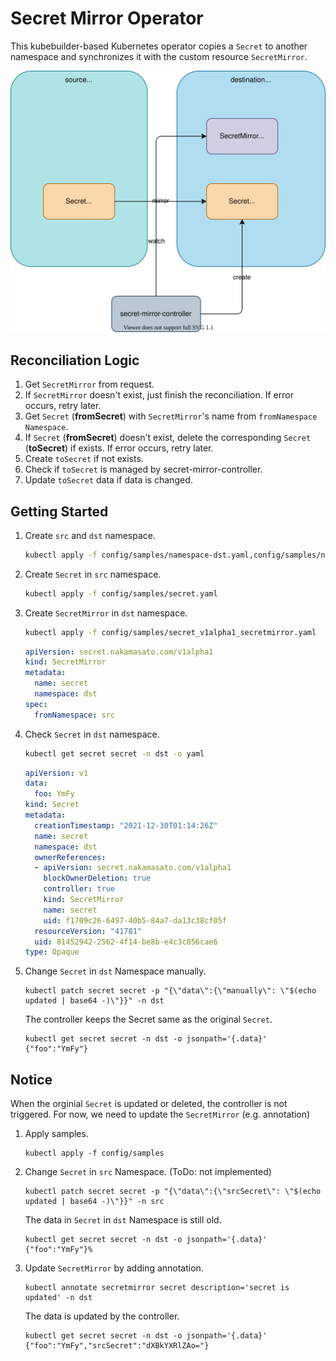 # Secret Mirror Operator

This kubebuilder-based Kubernetes operator copies a `Secret` to another namespace and synchronizes it with the custom resource `SecretMirror`.

![](diagram.drawio.svg)

## Reconciliation Logic

1. Get `SecretMirror` from request.
2. If `SecretMirror` doesn't exist, just finish the reconciliation. If error occurs, retry later.
3. Get `Secret` (**fromSecret**) with `SecretMirror`'s name from `fromNamespace` `Namespace`.
4. If `Secret` (**fromSecret**) doesn't exist, delete the corresponding `Secret` (**toSecret**) if exists. If error occurs, retry later.
5. Create `toSecret` if not exists.
6. Check if `toSecret` is managed by secret-mirror-controller.
7. Update `toSecret` data if data is changed.

## Getting Started
1. Create `src` and `dst` namespace.
    ```bash
    kubectl apply -f config/samples/namespace-dst.yaml,config/samples/namespace-src.yaml
    ```
1. Create `Secret` in `src` namespace.
    ```bash
    kubectl apply -f config/samples/secret.yaml
    ```
1. Create `SecretMirror` in `dst` namespace.
    ```bash
    kubectl apply -f config/samples/secret_v1alpha1_secretmirror.yaml
    ```
    ```yaml
    apiVersion: secret.nakamasato.com/v1alpha1
    kind: SecretMirror
    metadata:
      name: secret
      namespace: dst
    spec:
      fromNamespace: src
    ```
1. Check `Secret` in `dst` namespace.
    ```bash
    kubectl get secret secret -n dst -o yaml
    ```

    ```yaml
    apiVersion: v1
    data:
      foo: YmFy
    kind: Secret
    metadata:
      creationTimestamp: "2021-12-30T01:14:26Z"
      name: secret
      namespace: dst
      ownerReferences:
      - apiVersion: secret.nakamasato.com/v1alpha1
        blockOwnerDeletion: true
        controller: true
        kind: SecretMirror
        name: secret
        uid: f1709c26-6497-40b5-84a7-da13c38cf05f
      resourceVersion: "41781"
      uid: 81452942-2562-4f14-be8b-e4c3c856cae6
    type: Opaque
    ```
1. Change `Secret` in `dst` Namespace manually.

    ```
    kubectl patch secret secret -p "{\"data\":{\"manually\": \"$(echo updated | base64 -)\"}}" -n dst
    ```

    The controller keeps the Secret same as the original `Secret`.

    ```
    kubectl get secret secret -n dst -o jsonpath='{.data}'
    {"foo":"YmFy"}
    ```

## Notice

When the orginial `Secret` is updated or deleted, the controller is not triggered. For now, we need to update the `SecretMirror` (e.g. annotation)

1. Apply samples.
    ```
    kubectl apply -f config/samples
    ```
1. Change `Secret` in `src` Namespace. (ToDo: not implemented)
    ```
    kubectl patch secret secret -p "{\"data\":{\"srcSecret\": \"$(echo updated | base64 -)\"}}" -n src
    ```

    The data in `Secret` in `dst` Namespace is still old.

    ```
    kubectl get secret secret -n dst -o jsonpath='{.data}'
    {"foo":"YmFy"}%
    ```
1. Update `SecretMirror` by adding annotation.
    ```
    kubectl annotate secretmirror secret description='secret is updated' -n dst
    ```

    The data is updated by the controller.

    ```
    kubectl get secret secret -n dst -o jsonpath='{.data}'
    {"foo":"YmFy","srcSecret":"dXBkYXRlZAo="}
    ```
